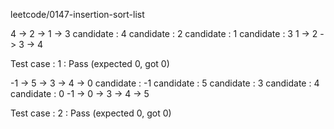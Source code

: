 
leetcode/0147-insertion-sort-list

4 -> 2 -> 1 -> 3
candidate : 4
candidate : 2
candidate : 1
candidate : 3
1 -> 2 -> 3 -> 4

Test case : 1 : Pass
 (expected 0, got 0)


-1 -> 5 -> 3 -> 4 -> 0
candidate : -1
candidate : 5
candidate : 3
candidate : 4
candidate : 0
-1 -> 0 -> 3 -> 4 -> 5

Test case : 2 : Pass
 (expected 0, got 0)


